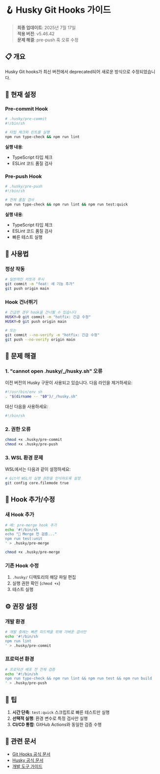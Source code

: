 # 🪝 Husky Git Hooks 가이드

> **최종 업데이트**: 2025년 7월 17일  
> **적용 버전**: v5.46.42  
> **문제 해결**: pre-push 훅 오류 수정

## 📋 개요

Husky Git hooks가 최신 버전에서 deprecated되어 새로운 방식으로 수정되었습니다.

## 🔧 현재 설정

### Pre-commit Hook

```bash
# .husky/pre-commit
#!/bin/sh

# 타입 체크와 린트를 실행
npm run type-check && npm run lint
```

**실행 내용**:
- TypeScript 타입 체크
- ESLint 코드 품질 검사

### Pre-push Hook

```bash
# .husky/pre-push
#!/bin/sh

# 전체 품질 검사
npm run type-check && npm run lint && npm run test:quick
```

**실행 내용**:
- TypeScript 타입 체크
- ESLint 코드 품질 검사
- 빠른 테스트 실행

## 🚀 사용법

### 정상 작동

```bash
# 일반적인 커밋과 푸시
git commit -m "feat: 새 기능 추가"
git push origin main
```

### Hook 건너뛰기

```bash
# 긴급한 경우 hook을 건너뛸 수 있습니다
HUSKY=0 git commit -m "hotfix: 긴급 수정"
HUSKY=0 git push origin main

# 또는
git commit --no-verify -m "hotfix: 긴급 수정"
git push --no-verify origin main
```

## 🐛 문제 해결

### 1. "cannot open .husky/_/husky.sh" 오류

이전 버전의 Husky 구문이 사용되고 있습니다. 다음 라인을 제거하세요:

```bash
#!/usr/bin/env sh
. "$(dirname -- "$0")/_/husky.sh"
```

대신 다음을 사용하세요:

```bash
#!/bin/sh
```

### 2. 권한 오류

```bash
chmod +x .husky/pre-commit
chmod +x .husky/pre-push
```

### 3. WSL 환경 문제

WSL에서는 다음과 같이 설정하세요:

```bash
# Git이 WSL의 실행 권한을 인식하도록 설정
git config core.filemode true
```

## 📝 Hook 추가/수정

### 새 Hook 추가

```bash
# 예: pre-merge hook 추가
echo '#!/bin/sh
echo "🔀 Merge 전 검증..."
npm run test:unit
' > .husky/pre-merge

chmod +x .husky/pre-merge
```

### 기존 Hook 수정

1. `.husky/` 디렉토리의 해당 파일 편집
2. 실행 권한 확인 (`chmod +x`)
3. 테스트 실행

## ⚙️ 권장 설정

### 개발 환경

```bash
# 개발 중에는 빠른 피드백을 위해 가벼운 검사만
echo '#!/bin/sh
npm run lint
' > .husky/pre-commit
```

### 프로덕션 환경

```bash
# 프로덕션 배포 전 전체 검증
echo '#!/bin/sh
npm run type-check && npm run lint && npm run test && npm run build
' > .husky/pre-push
```

## 🎯 팁

1. **시간 단축**: `test:quick` 스크립트로 빠른 테스트만 실행
2. **선택적 실행**: 환경 변수로 특정 검사만 실행
3. **CI/CD 통합**: GitHub Actions와 동일한 검증 수행

## 🔗 관련 문서

- [Git Hooks 공식 문서](https://git-scm.com/docs/githooks)
- [Husky 공식 문서](https://typicode.github.io/husky/)
- [개발 도구 가이드](./development-tools.md)